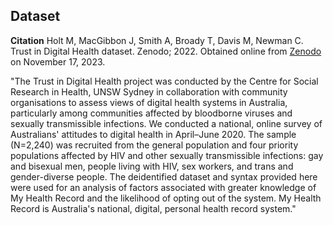 ## Dataset

**Citation** Holt M, MacGibbon J, Smith A, Broady T, Davis M, Newman C. Trust in Digital Health dataset. Zenodo; 2022. 
Obtained online from [Zenodo](https://zenodo.org/records/7348017) on November 17, 2023.

"The Trust in Digital Health project was conducted by the Centre for Social Research in Health, UNSW Sydney in collaboration with community organisations to assess views of digital health systems in Australia, particularly among communities affected by bloodborne viruses and sexually transmissible infections. We conducted a national, online survey of Australians' attitudes to digital health in April–June 2020. The sample (N=2,240) was recruited from the general population and four priority populations affected by HIV and other sexually transmissible infections: gay and bisexual men, people living with HIV, sex workers, and trans and gender-diverse people. The deidentified dataset and syntax provided here were used for an analysis of factors associated with greater knowledge of My Health Record and the likelihood of opting out of the system. My Health Record is Australia's national, digital, personal health record system."

